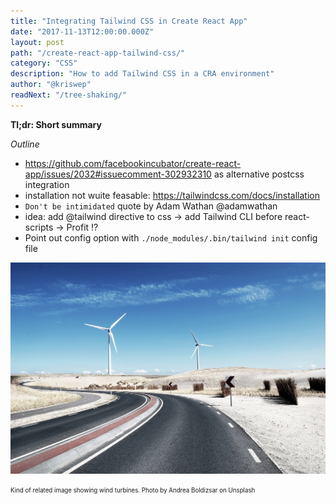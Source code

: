 ```yaml
---
title: "Integrating Tailwind CSS in Create React App"
date: "2017-11-13T12:00:00.000Z"
layout: post
path: "/create-react-app-tailwind-css/"
category: "CSS"
description: "How to add Tailwind CSS in a CRA environment"
author: "@kriswep"
readNext: "/tree-shaking/"
---
```


**Tl;dr: Short summary**

*Outline*
 - https://github.com/facebookincubator/create-react-app/issues/2032#issuecomment-302932310 as alternative postcss integration
 - installation not wuite feasable: https://tailwindcss.com/docs/installation
 - `Don't be intimidated` quote by Adam Wathan‏ @adamwathan
 - idea: add @tailwind directive to css -> add Tailwind CLI before react-scripts -> Profit !?
 - Point out config option with `./node_modules/.bin/tailwind init` config file

![Kind of related image showing wind turbines(Photo by Andrea Boldizsar on Unsplash)](wind-teaser-image.jpg)
<p>
<sub><sup>Kind of related image showing wind turbines. Photo by Andrea Boldizsar on Unsplash</sup></sub></p>